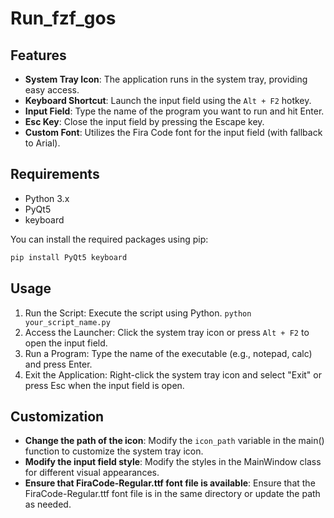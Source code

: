 # Run_fzf_gos


## Features

- **System Tray Icon**: The application runs in the system tray, providing easy access.
- **Keyboard Shortcut**: Launch the input field using the `Alt + F2` hotkey.
- **Input Field**: Type the name of the program you want to run and hit Enter.
- **Esc Key**: Close the input field by pressing the Escape key.
- **Custom Font**: Utilizes the Fira Code font for the input field (with fallback to Arial).

## Requirements

- Python 3.x
- PyQt5
- keyboard

You can install the required packages using pip:

```bash
pip install PyQt5 keyboard
```

## Usage

  1.  Run the Script: Execute the script using Python.
    ```
python your_script_name.py
    ```
  2.  Access the Launcher: Click the system tray icon or press `Alt + F2` to open the input field.
  3.  Run a Program: Type the name of the executable (e.g., notepad, calc) and press Enter.
  4.  Exit the Application: Right-click the system tray icon and select "Exit" or press Esc when the input field is open.

## Customization

- **Change the path of the icon**: Modify the `icon_path` variable in the main() function to
customize the system tray icon.
- **Modify the input field style**: Modify the styles in the MainWindow class for different visual
appearances.
- **Ensure that FiraCode-Regular.ttf font file is available**: Ensure that the FiraCode-Regular.ttf
font file is in the same directory or update the path as needed.
